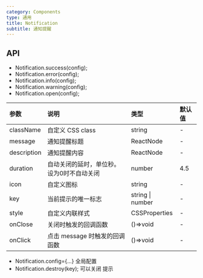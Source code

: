 ```yaml
---
category: Components
type: 通用
title: Notification
subtitle: 通知提醒
---
```



## API

* Notification.success(config);
* Notification.error(config);
* Notification.info(config);
* Notification.warning(config);
* Notification.open(config);


| 参数        | 说明                                      | 类型             | 默认值 |
| :---------- | :---------------------------------------- | :--------------- | :----- |
| className   | 自定义 CSS class                          | string           | -      |
| message     | 通知提醒标题                              | ReactNode        | -      |
| description | 通知提醒内容                              | ReactNode        | -      |
| duration    | 自动关闭的延时，单位秒。设为0时不自动关闭 | number           | 4.5    |
| icon        | 自定义图标                                | string           | -      |
| key         | 当前提示的唯一标志                        | string \| number | -      |
| style       | 自定义内联样式                            | CSSProperties    | -      |
| onClose     | 关闭时触发的回调函数                      | ()=>void         | -      |
| onClick     | 点击 message 时触发的回调函数             | ()=>void         | -      |

* Notification.config={...} 全局配置
* Notification.destroy(key); 可以关闭 提示
